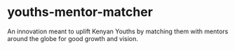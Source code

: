 # youths-mentor-matcher

An innovation meant to uplift Kenyan Youths by matching them with mentors around the globe for good growth and vision.
